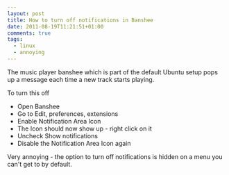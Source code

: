 ```yaml
---
layout: post
title: How to turn off notifications in Banshee
date: 2011-08-19T11:21:51+01:00
comments: true
tags:
  - linux
  - annoying
---
```


The music player banshee which is part of the default Ubuntu setup pops up a message each time a new track starts playing.

To turn this off

<!--more-->

- Open Banshee
- Go to Edit, preferences, extensions
- Enable Notification Area Icon
- The Icon should now show up - right click on it
- Uncheck Show notifications
- Disable the Notification Area Icon again

Very annoying - the option to turn off notifications is hidden on a menu you can't get to by default.
